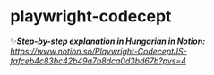 # playwright-codecept


✨***Step-by-step explanation in Hungarian in Notion:** https://www.notion.so/Playwright-CodeceptJS-fafceb4c83bc42b49a7b8dca0d3bd67b?pvs=4*
